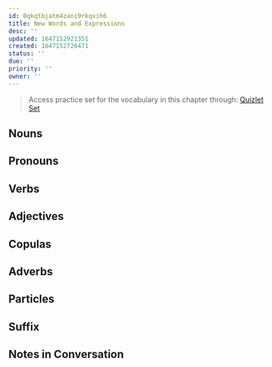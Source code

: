 ```yaml
---
id: 0qkqtbjatm4zani9rkqxih6
title: New Words and Expressions
desc: ''
updated: 1647152921351
created: 1647152726471
status: ''
due: ''
priority: ''
owner: ''
---
```


> Access practice set for the vocabulary in this chapter through: [Quizlet Set](https://quizlet.com/_8c4pbc?x=1jqt&i=9v8a5)

## Nouns

## Pronouns

## Verbs

## Adjectives

## Copulas

## Adverbs

## Particles

## Suffix

## Notes in Conversation